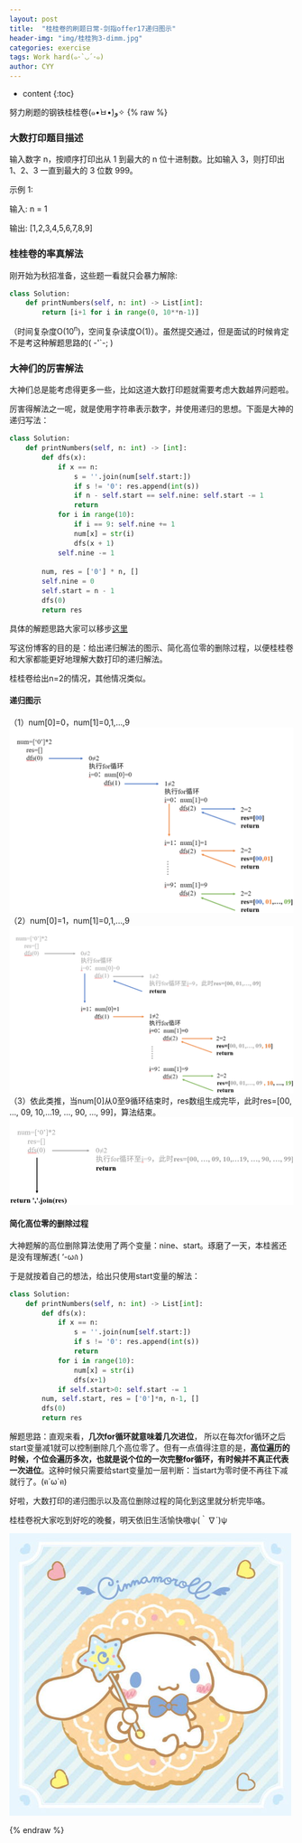 ```yaml
---
layout: post
title:  "桂桂卷的刷题日常-剑指offer17递归图示"
header-img: "img/桂桂狗3-dimm.jpg"
categories: exercise
tags: Work hard(๑･`◡´･๑)
author: CYY
---
```


* content
{:toc}

努力刷题的钢铁桂桂卷(๑•̀ㅂ•́)و✧
{% raw %}
### 大数打印题目描述
输入数字 n，按顺序打印出从 1 到最大的 n 位十进制数。比如输入 3，则打印出 1、2、3 一直到最大的 3 位数 999。

示例 1:

  输入: n = 1
  
  输出: [1,2,3,4,5,6,7,8,9]

### 桂桂卷的率真解法
刚开始为秋招准备，这些题一看就只会暴力解除:

```python
class Solution:
    def printNumbers(self, n: int) -> List[int]:
        return [i+1 for i in range(0, 10**n-1)]
```
（时间复杂度O(10<sup>n</sup>)，空间复杂读度O(1)）。虽然提交通过，但是面试的时候肯定不是考这种解题思路的( -'`-; )

### 大神们的厉害解法
大神们总是能考虑得更多一些，比如这道大数打印题就需要考虑大数越界问题啦。

厉害得解法之一呢，就是使用字符串表示数字，并使用递归的思想。下面是大神的递归写法：

```python
class Solution:
    def printNumbers(self, n: int) -> [int]:
        def dfs(x):
            if x == n:
                s = ''.join(num[self.start:])
                if s != '0': res.append(int(s))
                if n - self.start == self.nine: self.start -= 1
                return
            for i in range(10):
                if i == 9: self.nine += 1
                num[x] = str(i)
                dfs(x + 1)
            self.nine -= 1
        
        num, res = ['0'] * n, []
        self.nine = 0
        self.start = n - 1
        dfs(0)
        return res
```
具体的解题思路大家可以移步[这里](https://leetcode-cn.com/problems/da-yin-cong-1dao-zui-da-de-nwei-shu-lcof/solution/mian-shi-ti-17-da-yin-cong-1-dao-zui-da-de-n-wei-2/)

写这份博客的目的是：给出递归解法的图示、简化高位零的删除过程，以便桂桂卷和大家都能更好地理解大数打印的递归解法。

桂桂卷给出n=2的情况，其他情况类似。

#### 递归图示

（1）num[0]=0，num[1]=0,1,...,9
![image](/img/%E5%89%91%E6%8C%87offer17-1.png)
（2）num[0]=1，num[1]=0,1,...,9
![image](/img/%E5%89%91%E6%8C%87offer17-2%20.png)
（3）依此类推，当num[0]从0至9循环结束时，res数组生成完毕，此时res=[00, …, 09, 10,…19, …, 90, …, 99]，算法结束。
![image](/img/%E5%89%91%E6%8C%87offer17-3.png)

#### 简化高位零的删除过程

大神题解的高位删除算法使用了两个变量：nine、start。琢磨了一天，本桂酱还是没有理解透( ‘-ωก̀ )

于是就按着自己的想法，给出只使用start变量的解法：

```python
class Solution:
    def printNumbers(self, n: int) -> List[int]:
        def dfs(x):
            if x == n:
                s = ''.join(num[self.start:])
                if s != '0': res.append(int(s))
                return
            for i in range(10):
                num[x] = str(i)
                dfs(x+1)
            if self.start>0: self.start -= 1
        num, self.start, res = ['0']*n, n-1, []
        dfs(0)
        return res
```

解题思路：直观来看，**几次for循环就意味着几次进位**， 所以在每次for循环之后start变量减1就可以控制删除几个高位零了。但有一点值得注意的是，**高位遍历的时候，个位会遍历多次，也就是说个位的一次完整for循环，有时候并不真正代表一次进位**。这种时候只需要给start变量加一层判断：当start为零时便不再往下减就行了。(ฅ´ω`ฅ)


好啦，大数打印的递归图示以及高位删除过程的简化到这里就分析完毕咯。

桂桂卷祝大家吃到好吃的晚餐，明天依旧生活愉快嗷ψ(｀∇´)ψ


![image](/img/%E5%89%91%E6%8C%87offer17%E9%85%8D%E5%9B%BE.png)






{% endraw %}
